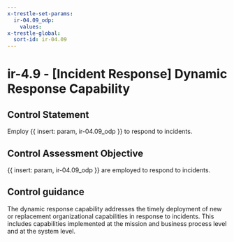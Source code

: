 ```yaml
---
x-trestle-set-params:
  ir-04.09_odp:
    values:
x-trestle-global:
  sort-id: ir-04.09
---
```


# ir-4.9 - \[Incident Response\] Dynamic Response Capability

## Control Statement

Employ {{ insert: param, ir-04.09_odp }} to respond to incidents.

## Control Assessment Objective

{{ insert: param, ir-04.09_odp }} are employed to respond to incidents.

## Control guidance

The dynamic response capability addresses the timely deployment of new or replacement organizational capabilities in response to incidents. This includes capabilities implemented at the mission and business process level and at the system level.
